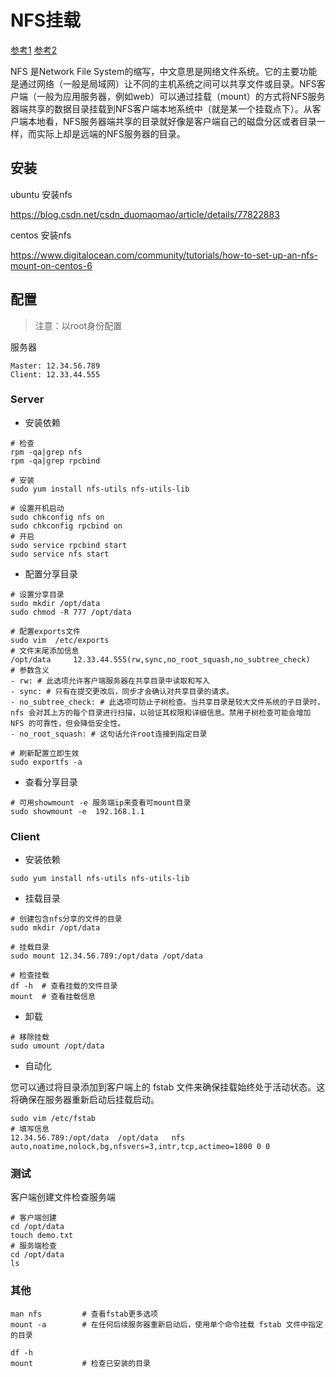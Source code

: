 # NFS挂载

[参考1](https://note.youdao.com/ynoteshare/index.html?id=da360a46ee23b3cd1fe94df586d5692d&type=note&_time=1637914489063)	[参考2](https://www.cnblogs.com/merely/p/10793877.html)

NFS 是Network File System的缩写，中文意思是网络文件系统。它的主要功能是通过网络（一般是局域网）让不同的主机系统之间可以共享文件或目录。NFS客户端（一般为应用服务器，例如web）可以通过挂载（mount）的方式将NFS服务器端共享的数据目录挂载到NFS客户端本地系统中（就是某一个挂载点下）。从客户端本地看，NFS服务器端共享的目录就好像是客户端自己的磁盘分区或者目录一样，而实际上却是远端的NFS服务器的目录。

## 安装

ubuntu 安装nfs

https://blog.csdn.net/csdn_duomaomao/article/details/77822883

centos 安装nfs

https://www.digitalocean.com/community/tutorials/how-to-set-up-an-nfs-mount-on-centos-6

## 配置

> 注意：以root身份配置

服务器

```
Master: 12.34.56.789
Client: 12.33.44.555
```

### Server

- 安装依赖

```shell
# 检查
rpm -qa|grep nfs
rpm -qa|grep rpcbind

# 安装
sudo yum install nfs-utils nfs-utils-lib

# 设置开机启动
sudo chkconfig nfs on
sudo chkconfig rpcbind on 
# 开启
sudo service rpcbind start 
sudo service nfs start
```

- 配置分享目录

```shell
# 设置分享目录
sudo mkdir /opt/data
sudo chmod -R 777 /opt/data

# 配置exports文件
sudo vim  /etc/exports
# 文件末尾添加信息
/opt/data     12.33.44.555(rw,sync,no_root_squash,no_subtree_check)
# 参数含义
- rw: # 此选项允许客户端服务器在共享目录中读取和写入
- sync: # 只有在提交更改后，同步才会确认对共享目录的请求。 
- no_subtree_check: # 此选项可防止子树检查。当共享目录是较大文件系统的子目录时，nfs 会对其上方的每个目录进行扫描，以验证其权限和详细信息。禁用子树检查可能会增加 NFS 的可靠性，但会降低安全性。
- no_root_squash: # 这句话允许root连接到指定目录

# 刷新配置立即生效
sudo exportfs -a
```

- 查看分享目录

```shell
# 可用showmount -e 服务端ip来查看可mount目录
sudo showmount -e  192.168.1.1
```

###  Client

- 安装依赖

```shell
sudo yum install nfs-utils nfs-utils-lib
```

- 挂载目录

```shell
# 创建包含nfs分享的文件的目录
sudo mkdir /opt/data

# 挂载目录
sudo mount 12.34.56.789:/opt/data /opt/data

# 检查挂载
df -h  # 查看挂载的文件目录
mount  # 查看挂载信息
```

- 卸载

```shell
# 移除挂载
sudo umount /opt/data
```

- 自动化

您可以通过将目录添加到客户端上的 fstab 文件来确保挂载始终处于活动状态。这将确保在服务器重新启动后挂载启动。

```shell
sudo vim /etc/fstab
# 填写信息
12.34.56.789:/opt/data  /opt/data   nfs      auto,noatime,nolock,bg,nfsvers=3,intr,tcp,actimeo=1800 0 0
```

### 测试

客户端创建文件检查服务端

```shell
# 客户端创建
cd /opt/data
touch demo.txt
# 服务端检查
cd /opt/data
ls
```

### 其他

```shell
man nfs  		# 查看fstab更多选项
mount -a		# 在任何后续服务器重新启动后，使用单个命令挂载 fstab 文件中指定的目录

df -h
mount			# 检查已安装的目录
```